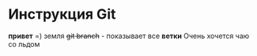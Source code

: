 # Инструкция Git


**привет** =) земля
~~git branch~~ - показывает все **ветки**
Очень хочется чаю со льдом